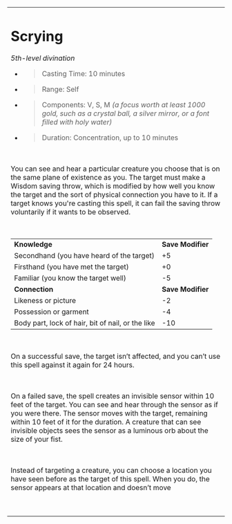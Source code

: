 <table><tbody><tr class="odd"><td><h1 id="scrying"><strong>Scrying</strong></h1><p><em>5th-level divination</em></p><ul><li><blockquote><p>Casting Time: 10 minutes</p></blockquote></li><li><blockquote><p>Range: Self</p></blockquote></li><li><blockquote><p>Components: V, S, M <em>(a focus worth at least 1000 gold, such as a crystal ball, a silver mirror, or a font filled with holy water)</em></p></blockquote></li><li><blockquote><p>Duration: Concentration, up to 10 minutes</p></blockquote></li></ul><p> </p><p>You can see and hear a particular creature you choose that is on the same plane of existence as you. The target must make a Wisdom saving throw, which is modified by how well you know the target and the sort of physical connection you have to it. If a target knows you're casting this spell, it can fail the saving throw voluntarily if it wants to be observed.</p><p> </p><table><tbody><tr class="odd"><td><strong>Knowledge</strong></td><td><strong>Save Modifier</strong></td></tr><tr class="even"><td>Secondhand (you have heard of the target)</td><td>+5</td></tr><tr class="odd"><td>Firsthand (you have met the target)</td><td>+0</td></tr><tr class="even"><td>Familiar (you know the target well)</td><td>-5</td></tr><tr class="odd"><td><strong>Connection</strong></td><td><strong>Save Modifier</strong></td></tr><tr class="even"><td>Likeness or picture</td><td>-2</td></tr><tr class="odd"><td>Possession or garment</td><td>-4</td></tr><tr class="even"><td>Body part, lock of hair, bit of nail, or the like</td><td>-10</td></tr></tbody></table><p> </p><p>On a successful save, the target isn’t affected, and you can’t use this spell against it again for 24 hours.</p><p> </p><p>On a failed save, the spell creates an invisible sensor within 10 feet of the target. You can see and hear through the sensor as if you were there. The sensor moves with the target, remaining within 10 feet of it for the duration. A creature that can see invisible objects sees the sensor as a luminous orb about the size of your fist.</p><p> </p><p>Instead of targeting a creature, you can choose a location you have seen before as the target of this spell. When you do, the sensor appears at that location and doesn’t move</p><p> </p></td></tr></tbody></table>